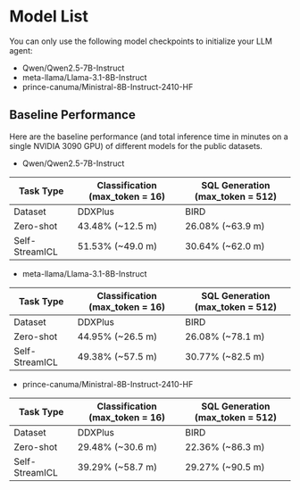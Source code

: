 # Model List
You can only use the following model checkpoints to initialize your LLM agent:
* Qwen/Qwen2.5-7B-Instruct
* meta-llama/Llama-3.1-8B-Instruct
* prince-canuma/Ministral-8B-Instruct-2410-HF

## Baseline Performance
Here are the baseline performance (and total inference time in minutes on a single NVIDIA 3090 GPU) of different models for the public datasets.
* Qwen/Qwen2.5-7B-Instruct

| Task Type     | Classification (max_token = 16) | SQL Generation (max_token = 512) |
|---------------|---------------------------------|----------------------------------|
| Dataset       | DDXPlus                   | BIRD                   |
| Zero-shot     | 43.48% (~12.5 m)                 | 26.08% (~63.9 m)                 |
| Self-StreamICL| 51.53% (~49.0 m)                 | 30.64% (~62.0 m)                 |

* meta-llama/Llama-3.1-8B-Instruct

| Task Type      | Classification (max_token = 16) | SQL Generation (max_token = 512) |
|----------------|---------------------------------|----------------------------------|
| Dataset        | DDXPlus                   | BIRD                   |
| Zero-shot      | 44.95% (~26.5 m)                 | 26.08% (~78.1 m)                 |
| Self-StreamICL | 49.38% (~57.5 m)                 | 30.77% (~82.5 m)                 |

* prince-canuma/Ministral-8B-Instruct-2410-HF

| Task Type      | Classification (max_token = 16) | SQL Generation (max_token = 512) |
|----------------|---------------------------------|----------------------------------|
| Dataset        | DDXPlus                   | BIRD                   |
| Zero-shot      | 29.48% (~30.6 m)                 | 22.36% (~86.3 m)                 |
| Self-StreamICL | 39.29% (~58.7 m)                 | 29.27% (~90.5 m)                 |
